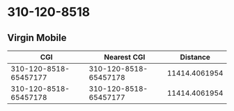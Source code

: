 # 310-120-8518
## Virgin Mobile


| CGI | Nearest CGI | Distance |
|-----|-------------|----------|
| 310-120-8518-65457177 | 310-120-8518-65457178 | 11414.4061954 |
| 310-120-8518-65457178 | 310-120-8518-65457177 | 11414.4061954 |
